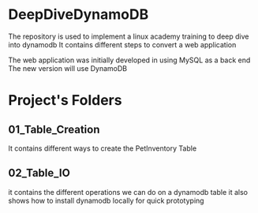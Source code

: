 # DeepDiveDynamoDB

The repository is used to implement a linux academy training to deep dive into dynamodb
It contains different steps to convert a web application 


The web application was initially developed in using MySQL as a back end
The new version will use DynamoDB

# Project's Folders
## 01_Table_Creation 
It contains different ways to create the PetInventory Table

## 02_Table_IO 
it contains the different operations we can do on a dynamodb table
it also shows how to install dynamodb locally for quick prototyping

